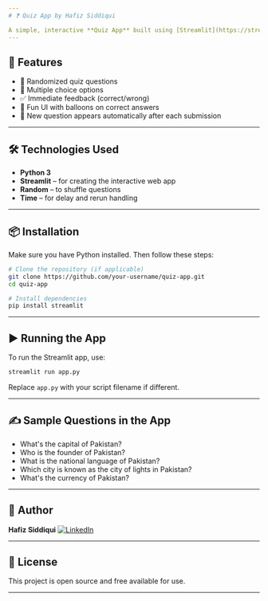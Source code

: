 ```yaml
---
# ❓ Quiz App by Hafiz Siddiqui

A simple, interactive **Quiz App** built using [Streamlit](https://streamlit.io/) that tests users with random questions related to Pakistan. The app presents one question at a time and gives instant feedback on the selected answer.
---
```


## 🚀 Features

- 🧠 Randomized quiz questions
- 🎯 Multiple choice options
- ✅ Immediate feedback (correct/wrong)
- 🎈 Fun UI with balloons on correct answers
- 🔁 New question appears automatically after each submission

---

## 🛠 Technologies Used

- **Python 3**
- **Streamlit** – for creating the interactive web app
- **Random** – to shuffle questions
- **Time** – for delay and rerun handling

---

## 📦 Installation

Make sure you have Python installed. Then follow these steps:

```bash
# Clone the repository (if applicable)
git clone https://github.com/your-username/quiz-app.git
cd quiz-app

# Install dependencies
pip install streamlit
```

---

## ▶️ Running the App

To run the Streamlit app, use:

```bash
streamlit run app.py
```

Replace `app.py` with your script filename if different.

---

## ✍️ Sample Questions in the App

- What's the capital of Pakistan?
- Who is the founder of Pakistan?
- What is the national language of Pakistan?
- Which city is known as the city of lights in Pakistan?
- What's the currency of Pakistan?

---

## 👤 Author

**Hafiz Siddiqui**
[![LinkedIn](https://img.shields.io/badge/LinkedIn-blue?logo=linkedin)](https://www.linkedin.com/in/hafiz-siddiqui-018587295)

---

## 📜 License

This project is open source and free available for use.

---
